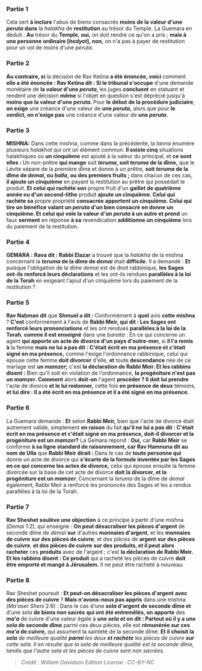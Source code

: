 
### Partie 1
Cela sert <b>à inclure</b> l'abus de biens consacrés <b>moins de la valeur d'une <i>peruta</i> dans</b> la <i>halakha</i> de <b>restitution</b> au trésor du Temple. La Guemara en déduit : <b>Au</b> trésor du <b>Temple</b>, <b>oui,</b> on doit rendre ce qu'on a pris ; <b>mais à une personne ordinaire [<i>hedyot</i>], non,</b> on n'a pas à payer de restitution pour un vol de moins d'une <i>peruta</i>.

### Partie 2
<b>Au contraire, si</b> la décision de Rav Ketina <b>a été énoncée, voici</b> comment <b>elle a été énoncée : Rav Ketina dit : Si le tribunal s'occupe</b> d'une demande monétaire de <b>la valeur d'une <i>peruta</i>, </b> les juges <b>concluent</b> en statuant et rendent une décision <b>même</b> si l'objet en question s'est déprécié jusqu'à <b>moins que la valeur d'une <i>peruta</i>. </b> Pour <b>le début de la procédure judiciaire</b>, <b>on exige</b> une créance d'une valeur de <b>une <i>peruta</i>,</b> alors que pour <b>le verdict, on n'exige pas</b> une créance d'une valeur de <b>une <i>peruta</i>.</b>

### Partie 3
<strong>MISHNA:</strong> Dans cette mishna, comme dans la précédente, la <i>tanna</i> énumère plusieurs <i>halakhot</i> qui ont un élément commun. <b>Il existe cinq</b> situations halakhiques où <b>un cinquième</b> est ajouté à la valeur du principal, et <b>ce sont elles : </b> Un non-prêtre <b>qui mange</b> soit <b><i>teruma</i>, soit <i>teruma</i> de la dîme,</b> que le Lévite sépare de la première dîme et donne à un prêtre, <b>soit <i>teruma</i> de la dîme de <i>demai</i>, ou <i>ḥalla</i>, ou des premiers fruits ; </b> dans chacun de ces cas, <b>il ajoute un cinquième</b> en payant la restitution au prêtre qui possédait le produit. <b>Et celui qui rachète son</b> propre fruit d'un <b>gaillet de quatrième année ou d'un second-tithe</b> produit <b>ajoute un cinquième. Celui qui rachète sa</b> propre propriété <b>consacrée</b> <b>apportent un cinquième. Celui qui tire un bénéfice valant un <i>peruta</i> d'un bien consacré</b> <b>en donne un cinquième. Et celui qui vole la valeur d'un <i>peruta</i> à un autre et prend</b> un faux <b>serment</b> en réponse <b>à sa</b> revendication <b>additionne un cinquième</b> lors du paiement de la restitution.

### Partie 4
<strong>GEMARA :</strong> <b>Rava dit : Rabbi Elazar</b> a trouvé que la <i>halakha</i> de la mishna concernant la <b><i>teruma</i> de la dîme de <i>demai</i></b> était <b>difficile.</b> Il a demandé : <b>Et</b> puisque l'obligation de la dîme <i>demai</i> est de droit rabbinique, <b>les Sages ont-ils renforcé leurs déclarations</b> et les ont-ils rendues <b>parallèles à la loi de la Torah</b> en exigeant l'ajout d'un cinquième lors du paiement de la restitution ?

### Partie 5
<b>Rav Naḥman dit</b> que <b>Shmuel a dit : </b> Conformément à <b>quel</b> avis <b>cette mishna</b> ? <b>C'est</b> conformément à l'avis de <b>Rabbi Meir, qui dit : Les Sages ont renforcé leurs prononciations</b> et les ont rendues <b>parallèles à la loi de la Torah</b>, <b>comme il est enseigné</b> dans une <i>baraita</i> : En ce qui concerne un agent <b>qui apporte un acte de divorce d'un pays d'outre-mer,</b> si <b>il l'a remis à</b> la femme <b>mais ne lui a pas dit : C'était écrit en ma présence et c'était signé en ma présence,</b> comme l'exige l'ordonnance rabbinique, celui qui épouse cette femme <b>doit divorcer</b> d'elle, <b>et</b> toute <b>descendance</b> née de ce mariage est <b>un <i>mamzer</i>;</b> c'est <b>la déclaration de Rabbi Meir. Et les rabbins disent :</b> Bien qu'il soit en violation de l'ordonnance, <b>la progéniture n'est pas un <i>mamzer</i>. Comment</b> alors <b>doit-on</b> l'agent <b>procéder ? Il doit lui prendre</b> l'acte de divorce <b>et le lui redonner,</b> cette fois <b>en présence de deux</b> témoins, <b>et lui dire : Il a été écrit en ma présence et il a été signé en ma présence.</b>

### Partie 6
La Guemara demande : <b>Et</b> selon <b>Rabbi Meir,</b> bien que l'acte de divorce était autrement valide, simplement <b>en raison</b> du fait <b>qu'il ne lui a pas dit : C'était écrit en ma présence et c'était signé en ma présence, doit-il divorcer et la progéniture est un <i>mamzer</i>?</b> La Gemara répond : <b>Oui,</b> car <b>Rabbi Meir</b> se conforme <b>à sa ligne standard de <b>raisonnement</b>, car Rav Hamnuna dit au nom de Ulla</b> que <b>Rabbi Meir dirait : </b> Dans le cas de <b>toute personne qui</b> donne un acte de divorce qui <b>s'écarte de la formule inventée par les Sages en ce qui concerne les actes de divorce,</b> celui qui épouse ensuite la femme divorcée sur la base de cet acte de divorce <b>doit la divorcer, et la progéniture est un <i>mamzer</i>. </b> Concernant la <i>teruma</i> de la dîme de <i>demai</i> également, Rabbi Meir a renforcé les prononcés des Sages et les a rendus parallèles à la loi de la Torah.

### Partie 7
<b>Rav Sheshet soulève une objection</b> à ce principe à partir d'une mishna (<i>Demai</i> 1:2), qui enseigne : <b>On peut désacraliser les pièces d'argent</b> de seconde dîme de <i>démaï</i> <b>sur</b> d'autres <b>monnaies d'argent</b>, et les <b>monnaies de cuivre</b> <b>sur des pièces de cuivre</b>, et des pièces de <b>argent</b> <b>sur des pièces de cuivre</b>, <b>et des pièces de cuivre</b> <b>sur des produits, et il peut alors racheter</b> ces <b>produits</b> avec de l'argent ; c'est <b>la déclaration de Rabbi Meir. Et les rabbins disent : Ce produit</b> qui a racheté les pièces de cuivre <b>doit être emporté et mangé à Jérusalem.</b> Il ne peut être racheté à nouveau.

### Partie 8
Rav Sheshet poursuit : <b>Et peut-on désacraliser les pièces d'argent</b> <b>avec des pièces de cuivre</b> ? <b>Mais n'avons-nous pas appris</b> dans une mishna (<i>Ma'aser Sheni</i> 2:6) : Dans le cas d'une <b><i>sela</i> d'argent de seconde dîme et</b> d'une <i>sela</i> <b>de biens non sacrés</b> <b>qui ont été entremêlés, on apporte</b> des <b><i>ma'a</i></b> de cuivre d'une valeur égale à <b>une <i>sela</i> et on dit : Partout où il y a une <i>sela</i> de seconde dîme</b> parmi ces deux pièces, elle est <b>rémunérée sur ces</b> <b><i>ma'a</i> de cuivre,</b> qui assument la sainteté de la seconde dîme. <b>Et il choisit la <i>sela</b> de meilleure qualité <b>parmi</b> les deux <b>et rachète</b> les pièces de cuivre <b>sur</b> cette <i>sela</i>. Il en résulte que la <i>sela</i> de meilleure qualité est la seconde dîme, tandis que l'autre <i>sela</i> et les pièces de cuivre sont non sacrées.

>Crédit : William Davidson Edition
>License : CC-BY-NC